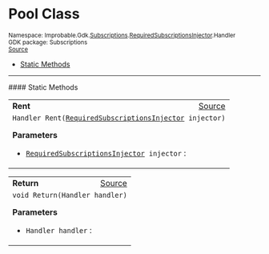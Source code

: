 
# Pool Class
<sup>
Namespace: Improbable.Gdk.<a href="{{urlRoot}}/api/subscriptions-index">Subscriptions</a>.<a href="{{urlRoot}}/api/subscriptions/required-subscriptions-injector">RequiredSubscriptionsInjector</a>.Handler<br/>
GDK package: Subscriptions<br/>
<a href="https://www.github.com/spatialos/gdk-for-unity/blob/15bb5eac/workers/unity/Packages/io.improbable.gdk.core/Subscriptions/RequiredSubscriptionsInjector.cs/#L99">Source</a>
<style>
a code {
                    padding: 0em 0.25em!important;
}
code {
                    background-color: #ffffff!important;
}
</style>
</sup>
<nav id="pageToc" class="page-toc"><ul><li><a href="#static-methods">Static Methods</a>
</ul></nav>











</p>
<hr style="width:100%; border-top-color:#d8d8d8" />
#### Static Methods


</p>




<table width="100%">
    <tr>
        <td style="border-right:none"><a id="rent-requiredsubscriptionsinjector"></a><b>Rent</b></td>
        <td style="border-left:none; text-align:right"><a href="https://www.github.com/spatialos/gdk-for-unity/blob/15bb5eac/workers/unity/Packages/io.improbable.gdk.core/Subscriptions/RequiredSubscriptionsInjector.cs/#L103">Source</a></td>
    </tr>
    <tr>
        <td colspan="2">
<code>Handler Rent(<a href="{{urlRoot}}/api/subscriptions/required-subscriptions-injector">RequiredSubscriptionsInjector</a> injector)</code></p>



</p>

<b>Parameters</b>

<ul>
<li><code><a href="{{urlRoot}}/api/subscriptions/required-subscriptions-injector">RequiredSubscriptionsInjector</a> injector</code> : </li>
</ul>





</td>
    </tr>
</table>


<table width="100%">
    <tr>
        <td style="border-right:none"><a id="return-handler"></a><b>Return</b></td>
        <td style="border-left:none; text-align:right"><a href="https://www.github.com/spatialos/gdk-for-unity/blob/15bb5eac/workers/unity/Packages/io.improbable.gdk.core/Subscriptions/RequiredSubscriptionsInjector.cs/#L113">Source</a></td>
    </tr>
    <tr>
        <td colspan="2">
<code>void Return(Handler handler)</code></p>



</p>

<b>Parameters</b>

<ul>
<li><code>Handler handler</code> : </li>
</ul>





</td>
    </tr>
</table>







